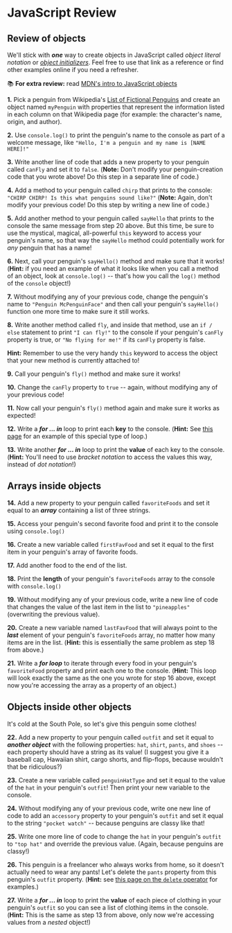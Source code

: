 # JavaScript Review 

## Review of objects

We'll stick with _**one**_ way to create objects in JavaScript called _object literal notation_ or [_object initializers_](https://developer.mozilla.org/en-US/docs/Web/JavaScript/Reference/Operators/Object_initializer). Feel free to use that link as a reference or find other examples online if you need a refresher.

📚 **For extra review:** read [MDN's intro to JavaScript objects](https://developer.mozilla.org/en-US/docs/Learn/JavaScript/Objects/Basics)

**1.** Pick a penguin from Wikipedia's [List of Fictional Penguins](https://en.wikipedia.org/wiki/List_of_fictional_penguins) and create an object named `myPenguin` with properties that represent the information listed in each column on that Wikipedia page (for example: the character's name, origin, and author).

**2.** Use `console.log()` to print the penguin's name to the console as part of a welcome message, like `"Hello, I'm a penguin and my name is [NAME HERE]!"`

**3.** Write another line of code that adds a new property to your penguin called `canFly` and set it to `false`. (**Note:** Don't modify your penguin-creation code that you wrote above! Do this step in a separate line of code.)

**4.** Add a method to your penguin called `chirp` that prints to the console: `"CHIRP CHIRP! Is this what penguins sound like?"` (**Note:** Again, don't modify your previous code! Do this step by writing a new line of code.)

**5.** Add another method to your penguin called `sayHello` that prints to the console the same message from step 20 above. But this time, be sure to use the mystical, magical, all-powerful `this` keyword to access your penguin's name, so that way the `sayHello` method could potentially work for _any_ penguin that has a name!

**6.** Next, call your penguin's `sayHello()` method and make sure that it works! (**Hint:** if you need an example of what it looks like when you call a method of an object, look at `console.log()` -- that's how you call the `log()` method of the `console` object!)

**7.** Without modifying any of your previous code, change the penguin's name to `"Penguin McPenguinFace"` and then call your penguin's `sayHello()` function one more time to make sure it still works.

**8.** Write another method called `fly`, and inside that method, use an `if / else` statement to print `"I can fly!"` to the console if your penguin's `canFly` property is true, or `"No flying for me!"` if its `canFly` property is false.

**Hint:** Remember to use the very handy `this` keyword to access the object that your new method is currently attached to!

**9.** Call your penguin's `fly()` method and make sure it works!

**10.** Change the `canFly` property to `true` -- again, without modifying any of your previous code!

**11.** Now call your penguin's `fly()` method again and make sure it works as expected!

**12.** Write a _**for ... in**_ loop to print each **key** to the console. (**Hint:** See [this page](https://www.w3schools.com/jsref/jsref_forin.asp) for an example of this special type of loop.)

**13.** Write another _**for ... in**_ loop to print the **value** of each key to the console. (**Hint:** You'll need to use _bracket notation_ to access the values this way, instead of _dot notation_!)


## Arrays inside objects

**14.** Add a new property to your penguin called `favoriteFoods` and set it equal to an _**array**_ containing a list of three strings.

**15.** Access your penguin's second favorite food and print it to the console using `console.log()`

**16.** Create a new variable called `firstFavFood` and set it equal to the first item in your penguin's array of favorite foods.

**17.** Add another food to the end of the list.

**18.** Print the **length** of your penguin's `favoriteFoods` array to the console with `console.log()`

**19.** Without modifying any of your previous code, write a new line of code that changes the value of the last item in the list to `"pineapples"` (overwriting the previous value).

**20.** Create a new variable named `lastFavFood` that will always point to the _**last**_ element of your penguin's `favoriteFoods` array, no matter how many items are in the list. (**Hint:** this is essentially the same problem as step 18 from above.)

**21.** Write a _**for loop**_ to iterate through every food in your penguin's `favoriteFood` property and print each one to the console. (**Hint:** This loop will look exactly the same as the one you wrote for step 16 above, except now you're accessing the array as a property of an object.)


## Objects inside other objects

It's cold at the South Pole, so let's give this penguin some clothes!

**22.** Add a new property to your penguin called `outfit` and set it equal to _**another object**_ with the following properties: `hat`, `shirt`, `pants`, and `shoes` -- each property should have a string as its value! (I suggest you give it a baseball cap, Hawaiian shirt, cargo shorts, and flip-flops, because wouldn't that be ridiculous?)

**23.** Create a new variable called `penguinHatType` and set it equal to the value of the `hat` in your penguin's `outfit`! Then print your new variable to the console.

**24.** Without modifying any of your previous code, write one new line of code to add an `accessory` property to your penguin's `outfit` and set it equal to the string `"pocket watch"` -- because penguins are classy like that!

**25.** Write one more line of code to change the `hat` in your penguin's `outfit` to `"top hat"` and override the previous value. (Again, because penguins are classy!)

**26.** This penguin is a freelancer who always works from home, so it doesn't actually need to wear any pants! Let's delete the `pants` property from this penguin's `outfit` property. (**Hint:** see [this page on the `delete` operator](https://developer.mozilla.org/en-US/docs/Web/JavaScript/Reference/Operators/delete) for examples.)

**27.** Write a _**for ... in**_ loop to print the **value** of each piece of clothing in your penguin's `outfit` so you can see a list of clothing items in the console. (**Hint:** This is the same as step 13 from above, only now we're accessing values from a _nested_ object!)
